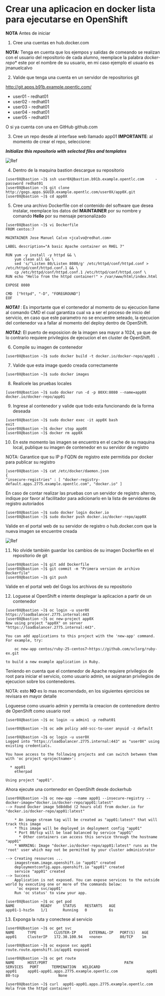 # Crear una aplicacion en docker lista para ejecutarse en OpenShift

**NOTA** Antes de iniciar
1. Cree una cuentas en hub.docker.com

**NOTA:** Tenga en cuenta que los ejempos y salidas de comeando se realizan con el usuario del repositorio de cada alumno, reemplace la palabra *docker-repo** este por el nombre de su usuario, en mi caso ejemplo el usuario es jmanuelcalvo

2. Valide que tenga una cuenta en un servidor de repositorios git

http://git.apps.b91b.example.opentlc.com/

* user01  - redhat01
* user02  - redhat01
* user03  - redhat01
* user04  - redhat01
* user05  - redhat01

O si ya cuenta con una en GitHub github.com

3. Cree un repo desde al interfase web llamado app01
**IMPORTANTE**: al momento de crear el repo, seleccione:

***Initialize this repositorio with selected files and templates***

![Ref](img/app01.png)

4. Dentro de la maquina bastion descargue su repositorio
```
[user0X@bastion ~]$ ssh user0X@bastion.b91b.example.opentlc.com     -    password redhat01
[user0X@bastion ~]$ git clone http://gogs.apps.$GUID.example.opentlc.com/user0X/app0X.git
[user0X@bastion ~]$ cd app0X
```

5. Cree una archivo Dockerfile con el contenido del software que desea instalar, reemplace los datos del **MAINTAINER** por su nombre y comando **Hello** por su mensaje personalizado

```
[user0X@bastion ~]$ vi Dockerfile
FROM centos:7

MAINTAINER Jose Manuel Calvo <jcalvo@redhat.com>

LABEL description="A basic Apache container on RHEL 7"

RUN yum -y install -y httpd && \
    yum clean all && \
    sed 's/^Listen 80/Listen 8080/g' /etc/httpd/conf/httpd.conf > /etc/httpd/conf/httpd.conf.1 && \
    cp /etc/httpd/conf/httpd.conf.1 /etc/httpd/conf/httpd.conf \
RUN echo "Hello from the httpd container!" > /var/www/html/index.html

EXPOSE 8080

CMD  ["httpd", "-D", "FOREGROUND"]
EOF
```

***NOTA1*** : Es importante que el contenedor al momento de su ejecucion llame al comando CMD el cual garantiza cual va a ser el proceso de inicio del servicio, en caso que este parametro no se encuentre seteado, la ejecucion del contenedor va a fallar al momento del deploy dentro de OpenShift.

***NOTA2***:  El puerto de exposicion de la imagen sea mayor a 1024, ya que de lo contrario requiere privilegios de ejecucion el en cluster de OpenShift.


6. Compile su imagen de contenedor
```
[user0X@bastion ~]$ sudo docker build -t docker.io/docker-repo/app01 .
```

7. Valide que esta image quedo creada correctamente
```
[user0X@bastion ~]$ sudo docker images
```

8. Realícele las pruebas locales
```
[user0X@bastion ~]$ sudo docker run -d -p 80XX:8080 --name=app0X docker.io/docker-repo/app01
```

9. Ingrese al contenedor y valide que todo esta funcionando de la forma deseada
```
[user0X@bastion ~]$ sudo docker exec -it app0X bash
exit
[user0X@bastion ~]$ docker stop app0X
[user0X@bastion ~]$ docker rm app0X
```

10. En este momento las imagen se encuentra en el cache de su maquina local, publique su imagen de contenedor en su servidor de registro

NOTA:
 Garantice que su IP p FQDN de registro este permitida por docker para publicar su registro
```
[user0X@bastion ~]$ cat /etc/docker/daemon.json
{
"insecure-registries" : [ "docker-registry-default.apps.2775.example.opentlc.com", "docker.io" ]
```
En caso de contar realizar las pruebas con un servidor de registro alterno, indique por favor al facilitador para adicionarlo en la lista de servidores de registro autoriados

```
[user0X@bastion ~]$ sudo docker login docker.io
[user0X@bastion ~]$ sudo docker push docker.io/docker-repo/app0X
```
Valide en el portal web de su servidor de registro o hub.docker.com que la nueva imagen se encuentre creada

![Ref](img/app02.png)


11. No olvide también guardar los cambios de su imagen Dockerfile en el repositorio de git
```
[user0X@bastion ~]$ git add Dockerfile
[user0X@bastion ~]$ git commit -m "Primera version de archivo Dockerfile"
[user0X@bastion ~]$ git push
```

Valide en el portal web del Gogs los archivos de su repositorio

12. Loguese al OpenShift e intente desplegar la aplicacion a partir de un contenedor

```
[user0X@bastion ~]$ oc login -u user0X https://loadbalancer.2775.internal:443
[user0X@bastion ~]$ oc new-project app0X
Now using project "app0X" on server "https://loadbalancer.2775.internal:443".

You can add applications to this project with the 'new-app' command. For example, try:

    oc new-app centos/ruby-25-centos7~https://github.com/sclorg/ruby-ex.git

to build a new example application in Ruby.
```

Teniendo en cuenta que el contenedor de Apache requiere privilegios de root para iniciar el servicio, como usuario admin, se asignaran privilegios de ejecucion sobre los contenedores.

NOTA: esto **NO** es lo mas recomendado, en los siguientes ejercicios se revisara en mayor detalle

Logueese como usuario admin y permita la creacion de contenedore dentro de OpenShift como usuario root
```
[user0X@bastion ~]$ oc login -u admin1 -p redhat01

[user0X@bastion ~]$ oc adm policy add-scc-to-user anyuid -z default

[user0X@bastion ~]$ oc login -u user0X
Logged into "https://loadbalancer.2775.internal:443" as "user0X" using existing credentials.

You have access to the following projects and can switch between them with 'oc project <projectname>':

  * app01
    etherpad

Using project "app01".
```
Ahora ejecute una contenedor en OpenShift desde dockerhub

```
[user0X@bastion ~]$ oc new-app --name app01 --insecure-registry --docker-image="docker.io/docker-repo/app01:latest"
--> Found Docker image 5d8ddbd (2 hours old) from docker.io for "docker.io/docker-repo/app01:latest"

    * An image stream tag will be created as "app01:latest" that will track this image
    * This image will be deployed in deployment config "app01"
    * Port 80/tcp will be load balanced by service "app01"
      * Other containers can access this service through the hostname "app01"
    * WARNING: Image "docker.io/docker-repo/app01:latest" runs as the 'root' user which may not be permitted by your cluster administrator

--> Creating resources ...
    imagestream.image.openshift.io "app01" created
    deploymentconfig.apps.openshift.io "app01" created
    service "app01" created
--> Success
    Application is not exposed. You can expose services to the outside world by executing one or more of the commands below:
     'oc expose svc/app01'
    Run 'oc status' to view your app.

[user0X@bastion ~]$ oc get pod
NAME            READY     STATUS    RESTARTS   AGE
app01-1-hsz5n   1/1       Running   0          6s

```

13. Exponga la ruta y conectese al servicio

```
[user0X@bastion ~]$ oc get svc
NAME      TYPE        CLUSTER-IP      EXTERNAL-IP   PORT(S)   AGE
app01     ClusterIP   172.30.100.94   <none>        80/TCP    1m

[user0X@bastion ~]$ oc expose svc app01
route.route.openshift.io/app01 exposed

[user0X@bastion ~]$ oc get route
NAME      HOST/PORT                                   PATH      SERVICES   PORT      TERMINATION   WILDCARD
app01     app01-app01.apps.2775.example.opentlc.com             app01      80-tcp                  None

[user0X@bastion ~]$ curl  app01-app01.apps.2775.example.opentlc.com
Hola from the httpd container!
```
